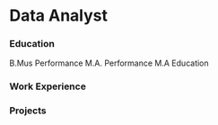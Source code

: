 # Data Analyst

### Education
B.Mus Performance
M.A. Performance
M.A Education

### Work Experience




### Projects


